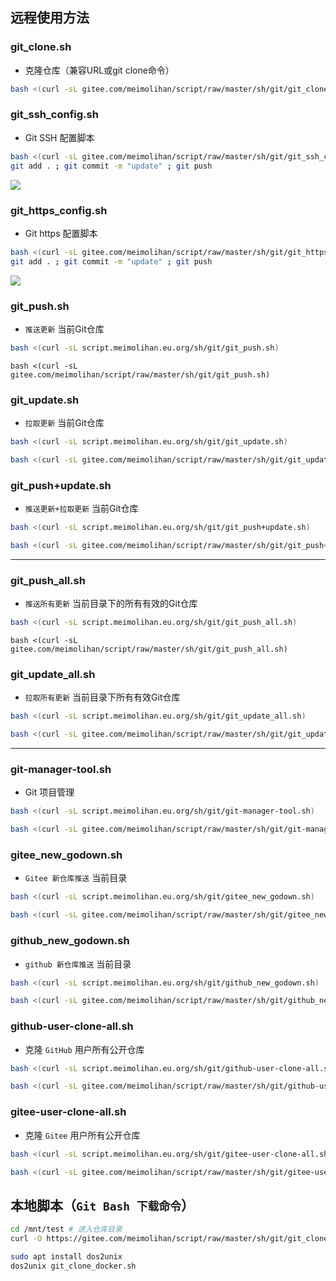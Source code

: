 ## 远程使用方法

### git_clone.sh

- 克隆仓库（兼容URL或git clone命令）

```bash
bash <(curl -sL gitee.com/meimolihan/script/raw/master/sh/git/git_clone.sh)
```



### git_ssh_config.sh
- Git SSH 配置脚本

```bash
bash <(curl -sL gitee.com/meimolihan/script/raw/master/sh/git/git_ssh_config.sh) && \
git add . ; git commit -m "update" ; git push
```

![](https://file.meimolihan.eu.org/screenshot/git_ssh_config.webp) 



### git_https_config.sh

- Git https 配置脚本

```bash
bash <(curl -sL gitee.com/meimolihan/script/raw/master/sh/git/git_https_config.sh) && \
git add . ; git commit -m "update" ; git push
```

![](https://file.meimolihan.eu.org/screenshot/git_https_config.webp)

### git_push.sh

- `推送更新` 当前Git仓库

```bash
bash <(curl -sL script.meimolihan.eu.org/sh/git/git_push.sh)
```

```
bash <(curl -sL gitee.com/meimolihan/script/raw/master/sh/git/git_push.sh)
```

### git_update.sh

- `拉取更新` 当前Git仓库

```bash
bash <(curl -sL script.meimolihan.eu.org/sh/git/git_update.sh)
```

```bash
bash <(curl -sL gitee.com/meimolihan/script/raw/master/sh/git/git_update.sh)
```

### git_push+update.sh

- `推送更新+拉取更新` 当前Git仓库

```bash
bash <(curl -sL script.meimolihan.eu.org/sh/git/git_push+update.sh)
```

```bash
bash <(curl -sL gitee.com/meimolihan/script/raw/master/sh/git/git_push+update.sh)
```

---


### git_push_all.sh

- `推送所有更新` 当前目录下的所有有效的Git仓库

```bash
bash <(curl -sL script.meimolihan.eu.org/sh/git/git_push_all.sh)
```

```
bash <(curl -sL gitee.com/meimolihan/script/raw/master/sh/git/git_push_all.sh)
```

### git_update_all.sh

- `拉取所有更新` 当前目录下所有有效Git仓库

```bash
bash <(curl -sL script.meimolihan.eu.org/sh/git/git_update_all.sh)
```

```bash
bash <(curl -sL gitee.com/meimolihan/script/raw/master/sh/git/git_update_all.sh)
```

---

### git-manager-tool.sh
- Git 项目管理

```bash
bash <(curl -sL script.meimolihan.eu.org/sh/git/git-manager-tool.sh)
```

```bash
bash <(curl -sL gitee.com/meimolihan/script/raw/master/sh/git/git-manager-tool.sh)
```



### gitee_new_godown.sh

- `Gitee 新仓库推送` 当前目录

```bash
bash <(curl -sL script.meimolihan.eu.org/sh/git/gitee_new_godown.sh)
```

```bash
bash <(curl -sL gitee.com/meimolihan/script/raw/master/sh/git/gitee_new_godown.sh)
```



### github_new_godown.sh

- `github 新仓库推送` 当前目录

```bash
bash <(curl -sL script.meimolihan.eu.org/sh/git/github_new_godown.sh)
```

```bash
bash <(curl -sL gitee.com/meimolihan/script/raw/master/sh/git/github_new_godown.sh)
```

### github-user-clone-all.sh

- 克隆 `GitHub` 用户所有公开仓库

```bash
bash <(curl -sL script.meimolihan.eu.org/sh/git/github-user-clone-all.sh)
```

```bash
bash <(curl -sL gitee.com/meimolihan/script/raw/master/sh/git/github-user-clone-all.sh)
```

### gitee-user-clone-all.sh

- 克隆 `Gitee` 用户所有公开仓库

```bash
bash <(curl -sL script.meimolihan.eu.org/sh/git/gitee-user-clone-all.sh)
```

```bash
bash <(curl -sL gitee.com/meimolihan/script/raw/master/sh/git/gitee-user-clone-all.sh)
```



## 本地脚本（`Git Bash 下载命令`）

```bash
cd /mnt/test # 进入仓库目录
curl -O https://gitee.com/meimolihan/script/raw/master/sh/git/git_clone_docker.sh && chmod +x git_clone_docker.sh && bash git_clone_docker.sh

sudo apt install dos2unix
dos2unix git_clone_docker.sh
```



